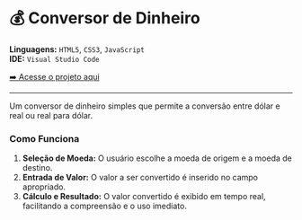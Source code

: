 # 💰 Conversor de Dinheiro

**Linguagens:** `HTML5`, `CSS3`, `JavaScript`  
**IDE:** `Visual Studio Code`

[➡️ Acesse o projeto aqui](https://carlossalustiano.github.io/conversor-dinheiro/)

---
Um conversor de dinheiro simples que permite a conversão entre dólar e real ou real para dólar.

### Como Funciona

1. **Seleção de Moeda:** O usuário escolhe a moeda de origem e a moeda de destino.
2. **Entrada de Valor:** O valor a ser convertido é inserido no campo apropriado.
3. **Cálculo e Resultado:** O valor convertido é exibido em tempo real, facilitando a compreensão e o uso imediato.

